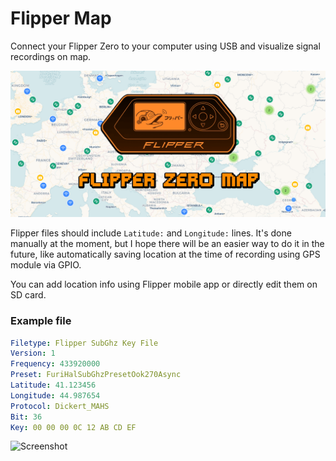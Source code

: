 # Flipper Map

Connect your Flipper Zero to your computer using USB and visualize signal recordings on map.

![Flipper Zero Map](./public/flipper-zero-cover.png)


Flipper files should include `Latitude:` and `Longitude:` lines. It's done manually at the moment, but I hope there will be an easier way to do it in the future, like automatically saving location at the time of recording using GPS module via GPIO.

You can add location info using Flipper mobile app or directly edit them on SD card.

### Example file

```yaml
Filetype: Flipper SubGhz Key File
Version: 1
Frequency: 433920000
Preset: FuriHalSubGhzPresetOok270Async
Latitude: 41.123456
Longitude: 44.987654
Protocol: Dickert_MAHS
Bit: 36
Key: 00 00 00 0C 12 AB CD EF
```


![Screenshot](https://github.com/user-attachments/assets/e005ad5c-9c7c-4d2a-91c6-e6004bf0057b)
